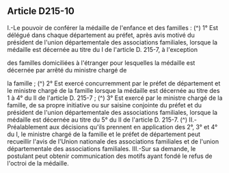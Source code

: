 ## Article D215-10

I.-Le pouvoir de conférer la médaille de l'enfance et des familles : (^)
1° Est délégué dans chaque département au préfet, après avis motivé du président de l'union départementale
des associations familiales, lorsque la médaille est décernée au titre du I de l'article D. 215-7, à l'exception


des familles domiciliées à l'étranger pour lesquelles la médaille est décernée par arrêté du ministre chargé de

la famille ; (^)
2° Est exercé concurremment par le préfet de département et le ministre chargé de la famille lorsque la
médaille est décernée au titre des 1 à 4° du II de l'article D. 215-7 ; (^)
3° Est exercé par le ministre chargé de la famille, de sa propre initiative ou sur saisine conjointe du préfet et
du président de l'union départementale des associations familiales, lorsque la médaille est décernée au titre
du 5° du II de l'article D. 215-7. (^)
II.-Préalablement aux décisions qu'ils prennent en application des 2°, 3° et 4° du I, le ministre chargé de la
famille et le préfet de département peut recueillir l'avis de l'Union nationale des associations familiales et de
l'union départementale des associations familiales.
III.-Sur sa demande, le postulant peut obtenir communication des motifs ayant fondé le refus de l'octroi de la
médaille.

